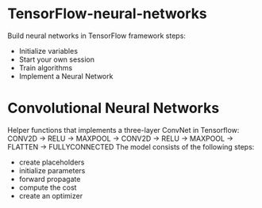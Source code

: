 # TensorFlow-neural-networks
Build neural networks in TensorFlow framework
steps:
- Initialize variables
- Start your own session
- Train algorithms 
- Implement a Neural Network

# Convolutional Neural Networks
Helper functions that implements a three-layer ConvNet in Tensorflow:
    CONV2D -> RELU -> MAXPOOL -> CONV2D -> RELU -> MAXPOOL -> FLATTEN -> FULLYCONNECTED
The model consists of the following steps:
- create placeholders
- initialize parameters
- forward propagate
- compute the cost
- create an optimizer
